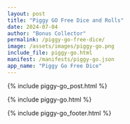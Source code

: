```yaml
---
layout: post
title: "Piggy GO Free Dice and Rolls"
date: 2024-07-04
author: "Bonus Collector"
permalink: /piggy-go-free-dice/
image: /assets/images/piggy-go.png
include_file: piggy-go.html
manifest: /manifests/piggy-go.json
app_name: "Piggy Go Free Dice"
---
```


{% include piggy-go_post.html %}

{% include piggy-go.html %}

{% include piggy-go_footer.html %}